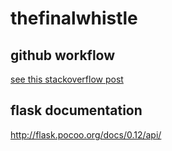 # thefinalwhistle

## github workflow
[see this stackoverflow post](https://stackoverflow.com/questions/2428722/git-branch-strategy-for-small-dev-team)

## flask documentation
http://flask.pocoo.org/docs/0.12/api/